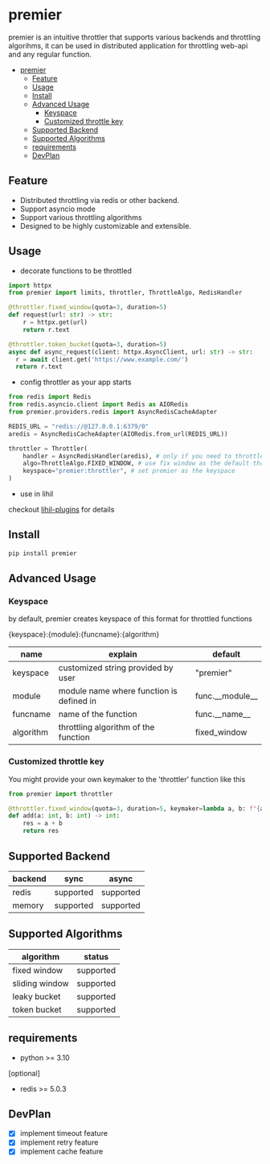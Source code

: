 # premier

premier is an intuitive throttler that supports various backends and throttling algorihms, it can be used in distributed application for throttling web-api and any regular function.

- [premier](#premier)
  - [Feature](#feature)
  - [Usage](#usage)
  - [Install](#install)
  - [Advanced Usage](#advanced-usage)
    - [Keyspace](#keyspace)
    - [Customized throttle key](#customized-throttle-key)
  - [Supported Backend](#supported-backend)
  - [Supported Algorithms](#supported-algorithms)
  - [requirements](#requirements)
  - [DevPlan](#devplan)

## Feature

- Distributed throttling via redis or other backend.
- Support asyncio mode
- Support various throttling algorithms
- Designed to be highly customizable and extensible.

## Usage

- decorate functions to be throttled

```python
import httpx
from premier import limits, throttler, ThrottleAlgo, RedisHandler

@throttler.fixed_window(quota=3, duration=5)
def request(url: str) -> str:
    r = httpx.get(url)
    return r.text

@throttler.token_bucket(quota=3, duration=5)
async def async_request(client: httpx.AsyncClient, url: str) -> str:
  r = await client.get('https://www.example.com/')
  return r.text
```

- config throttler as your app starts

```python
from redis import Redis
from redis.asyncio.client import Redis as AIORedis
from premier.providers.redis import AsyncRedisCacheAdapter

REDIS_URL = "redis://@127.0.0.1:6379/0"
aredis = AsyncRedisCacheAdapter(AIORedis.from_url(REDIS_URL)) 

throttler = Throttler(
    handler = AsyncRedisHandler(aredis), # only if you need to throttle async functions
    algo=ThrottleAlgo.FIXED_WINDOW, # use fix window as the default throttling algorithm
    keyspace="premier:throttler", # set premier as the keyspace
)
```

- use in lihil

checkout [lihil-plugins](https://www.lihil.cc/docs/advance/plugin) for details

## Install

```bash
pip install premier
```

## Advanced Usage

### Keyspace

by default, premier creates keyspace of this format for throttled functions

{keyspace}:{module}:{funcname}:{algorithm}

| name      | explain                                  | default             |
| --------- | ---------------------------------------- | ------------------- |
| keyspace  | customized string provided by user       | "premier"           |
| module    | module name where function is defined in | func.\_\_module\_\_ |
| funcname  | name of the function                     | func.\_\_name\_\_   |
| algorithm | throttling algorithm of the function     | fixed_window        |

### Customized throttle key

You might provide your own keymaker to the 'throttler' function like this

```python
from premier import throttler

@throttler.fixed_window(quota=3, duration=5, keymaker=lambda a, b: f"{a}")
def add(a: int, b: int) -> int:
    res = a + b
    return res
```

## Supported Backend

| backend | sync      | async     |
| ------- | --------- | --------- |
| redis   | supported | supported |
| memory  | supported | supported |

## Supported Algorithms

| algorithm      | status    |
| -------------- | --------- |
| fixed window   | supported |
| sliding window | supported |
| leaky bucket   | supported |
| token bucket   | supported |

## requirements

- python >= 3.10

[optional]
- redis >= 5.0.3

## DevPlan


- [x] implement timeout feature
- [x] implement retry feature
- [x] implement cache feature
